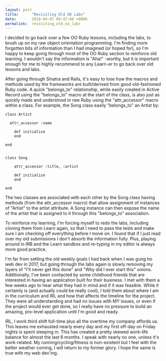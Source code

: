 ```yaml
---
layout: post
title:      "Revisiting Old OO Labs"
date:       2018-04-07 09:47:08 +0000
permalink:  revisiting_old_oo_labs
---
```



I decided to go back over a few OO Ruby lessons, including the labs, to brush up on my raw object orientation programming. I'm finding more forgotten bits of information than I had imagined (or hoped for), so I'm happy to keep going through most of the OO Ruby section to reinforce old learning. I wouldn't say the information is "Aha!" -worthy, but it is important enough for me to highly recommend to any Learn-er to go back over old lessons and labs.

After going through Sinatra and Rails, it's easy to lose how the macros and methods used by the frameworks are built/derived from good old-fashioned Ruby code. A quick "belongs_to" relationship, while easily created in Active Record using the "belongs_to" macro at the start of the class, is also just as quickly made and understood in raw Ruby using the "attr_accessor" macro within a class. For example, the Song class easily "belongs_to" an Artist by:

```
class Artist

  attr_accessor :name
	
	def initialize
	end
	
end


```

```
class Song
  
	attr_accessor :title, :artist
	
	def initialize
	end
	
end
```

The two classes are associated with each other by the Song class having methods (from the attr_accessor macro) that allow assignment of instances of "Artist" to the artist attribute. A Song instance can then expose the name of the artist that is assigned to it through this "belongs_to" association.

To reinforce my learning, I'm forcing myself to redo the labs, including cloning them from Learn again, so that I need to pass the tests and make sure I am checking off everything before I move on. I found that if I just read over my old submissions I don't absorb the information fully. Plus, playing around in IRB and the Learn sandbox and re-typing in my editor is always more good practice. 

I'm far from setting the old weekly goals I had back when I was gung ho web dev in 2017, but going through the labs again is slowly removing my layers of "I'll never get this done" and "Why did I ever start this" onions. Additionally, I've been contacted by some childhood friends that are interested in having an application built for their business. I met with them a few weeks ago to hear what they had in mind and if it was feasible. While it certainly is (and actually could be really cool), I told them about where I am in the curriculum and IRL and how that affects the timeline for the project. They were all understanding and had no issues with MY issues, or even if the project would ever get done, so I really have no pressure to build an amazing, pro-level application until I'm good and ready. 

IRL, I work third shift full-time plus all the overtime my company affords us. This leaves me exhausted nearly every day and my first off-day on Friday nights is spent sleeping in. This has created a pretty skewed work-life balance for almost the last 6 months. I speak with nearly no one, unless it's work-related. My running/cycling/fitness is non-existent but I feel with the better weather coming, I will return to my former glory. I hope the same is true with my web dev'ing.

